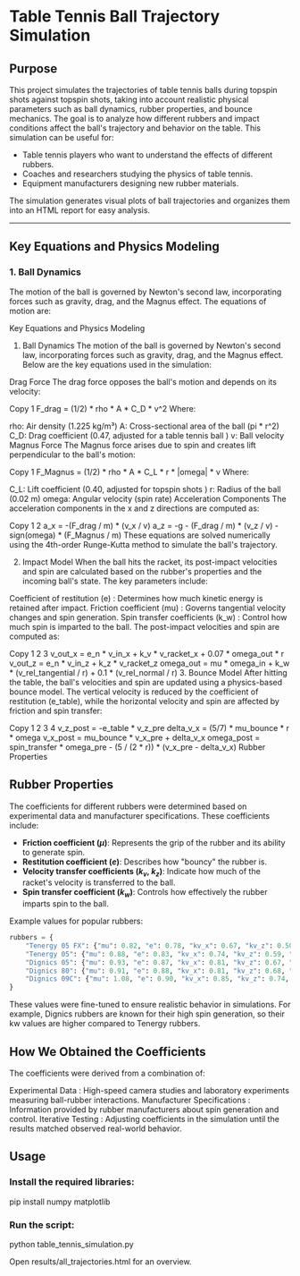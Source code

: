 # Table Tennis Ball Trajectory Simulation

## Purpose
This project simulates the trajectories of table tennis balls during topspin shots against topspin shots, taking into account realistic physical parameters such as ball dynamics, rubber properties, and bounce mechanics. The goal is to analyze how different rubbers and impact conditions affect the ball's trajectory and behavior on the table. This simulation can be useful for:
- Table tennis players who want to understand the effects of different rubbers.
- Coaches and researchers studying the physics of table tennis.
- Equipment manufacturers designing new rubber materials.

The simulation generates visual plots of ball trajectories and organizes them into an HTML report for easy analysis.

---

## Key Equations and Physics Modeling

### 1. **Ball Dynamics**
The motion of the ball is governed by Newton's second law, incorporating forces such as gravity, drag, and the Magnus effect. The equations of motion are:


Key Equations and Physics Modeling
1. Ball Dynamics
The motion of the ball is governed by Newton's second law, incorporating forces such as gravity, drag, and the Magnus effect. Below are the key equations used in the simulation:

Drag Force
The drag force opposes the ball's motion and depends on its velocity:

Copy
1
F_drag = (1/2) * rho * A * C_D * v^2
Where:

rho: Air density (1.225 kg/m³)
A: Cross-sectional area of the ball (pi * r^2)
C_D: Drag coefficient (0.47, adjusted for a table tennis ball 
)
v: Ball velocity
Magnus Force
The Magnus force arises due to spin and creates lift perpendicular to the ball's motion:

Copy
1
F_Magnus = (1/2) * rho * A * C_L * r * |omega| * v
Where:

C_L: Lift coefficient (0.40, adjusted for topspin shots 
)
r: Radius of the ball (0.02 m)
omega: Angular velocity (spin rate)
Acceleration Components
The acceleration components in the x and z directions are computed as:

Copy
1
2
a_x = -(F_drag / m) * (v_x / v)
a_z = -g - (F_drag / m) * (v_z / v) - sign(omega) * (F_Magnus / m)
These equations are solved numerically using the 4th-order Runge-Kutta method to simulate the ball's trajectory.

2. Impact Model
When the ball hits the racket, its post-impact velocities and spin are calculated based on the rubber's properties and the incoming ball's state. The key parameters include:

Coefficient of restitution (e) : Determines how much kinetic energy is retained after impact.
Friction coefficient (mu) : Governs tangential velocity changes and spin generation.
Spin transfer coefficients (k_w) : Control how much spin is imparted to the ball.
The post-impact velocities and spin are computed as:

Copy
1
2
3
v_out_x = e_n * v_in_x + k_v * v_racket_x + 0.07 * omega_out * r
v_out_z = e_n * v_in_z + k_z * v_racket_z
omega_out = mu * omega_in + k_w * (v_rel_tangential / r) + 0.1 * (v_rel_normal / r)
3. Bounce Model
After hitting the table, the ball's velocities and spin are updated using a physics-based bounce model. The vertical velocity is reduced by the coefficient of restitution (e_table), while the horizontal velocity and spin are affected by friction and spin transfer:

Copy
1
2
3
4
v_z_post = -e_table * v_z_pre
delta_v_x = (5/7) * mu_bounce * r * omega
v_x_post = mu_bounce * v_x_pre + delta_v_x
omega_post = spin_transfer * omega_pre - (5 / (2 * r)) * (v_x_pre - delta_v_x)
Rubber Properties
## Rubber Properties
The coefficients for different rubbers were determined based on experimental data and manufacturer specifications. These coefficients include:
- **Friction coefficient ($\mu$)**: Represents the grip of the rubber and its ability to generate spin.
- **Restitution coefficient ($e$)**: Describes how "bouncy" the rubber is.
- **Velocity transfer coefficients ($k_v$, $k_z$)**: Indicate how much of the racket's velocity is transferred to the ball.
- **Spin transfer coefficient ($k_w$)**: Controls how effectively the rubber imparts spin to the ball.

Example values for popular rubbers:
```python
rubbers = {
    "Tenergy 05 FX": {"mu": 0.82, "e": 0.78, "kv_x": 0.67, "kv_z": 0.50, "kw": 0.75},
    "Tenergy 05": {"mu": 0.88, "e": 0.83, "kv_x": 0.74, "kv_z": 0.59, "kw": 0.85},
    "Dignics 05": {"mu": 0.93, "e": 0.87, "kv_x": 0.81, "kv_z": 0.67, "kw": 0.90},
    "Dignics 80": {"mu": 0.91, "e": 0.88, "kv_x": 0.81, "kv_z": 0.68, "kw": 0.90},
    "Dignics 09C": {"mu": 1.08, "e": 0.90, "kv_x": 0.85, "kv_z": 0.74, "kw": 1.05}
}
```

These values were fine-tuned to ensure realistic behavior in simulations. For example, Dignics rubbers are known for their high spin generation, so their kw values are higher compared to Tenergy rubbers.

## How We Obtained the Coefficients
The coefficients were derived from a combination of:

Experimental Data : High-speed camera studies and laboratory experiments measuring ball-rubber interactions.
Manufacturer Specifications : Information provided by rubber manufacturers about spin generation and control.
Iterative Testing : Adjusting coefficients in the simulation until the results matched observed real-world behavior.

## Usage
### Install the required libraries:
pip install numpy matplotlib

### Run the script:
python table_tennis_simulation.py

Open results/all_trajectories.html for an overview.